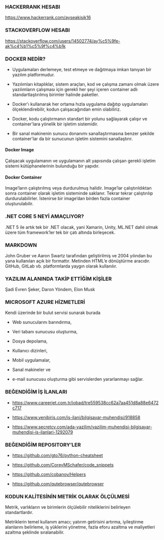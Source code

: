 ### HACKERRANK HESABI  

  

https://www.hackerrank.com/ayseakisik16  

  

  

  

### STACKOVERFLOW HESABI  

  

https://stackoverflow.com/users/14502774/ay%c5%9fe-ak%c4%b1%c5%9f%c4%b1k  

  

  

  

### DOCKER NEDİR?  

  

- Uygulamaları derlemeye, test etmeye ve dağıtmaya imkan tanıyan bir yazılım platformudur.  

  

- Yazılımları kitaplıklar, sistem araçları, kod ve çalışma zamanı olmak üzere yazılımların çalışması için gerekli her şeyi içeren container adlı standartlaştırılmış birimler halinde paketler.  

  

- Docker'ı kullanarak her ortama hızla uygulama dağıtıp uygulamaları ölçeklendirebilir, kodun çalışacağından emin olabiliriz.  

  

- Docker, kodu çalıştırmanın standart bir yolunu sağlayarak çalışır ve container'lara yönelik bir işletim sistemidir.  

  

- Bir sanal makinenin sunucu donanımı sanallaştırmasına benzer şekilde container'lar da bir sunucunun işletim sistemini sanallaştırır.  

  

#### Docker Image  

  

Çalışacak uygulamanın ve uygulamanın alt yapısında çalışan gerekli işletim sistemi kütüphanelerinin bulunduğu bir yapıdır.  

  

#### Docker Container  

  

Image’ların çalıştırılmış veya durdurulmuş halidir. Image’lar çalıştırıldıktan sonra container olarak işletim sisteminde saklanır. Tekrar tekrar çalıştırılıp durdurulabilirler. İstenirse bir image’dan birden fazla container oluşturulabilir.  

  

  

  

### .NET CORE 5 NEYİ AMAÇLIYOR?  

  

.NET 5 ile artık tek bir .NET olacak, yani Xamarin, Unity, ML.NET dahil olmak üzere tüm framework’ler tek bir çatı altında birleşecek.  

  

  

  

### MARKDOWN  

  

John Gruber ve Aaron Swartz tarafından geliştirilmiş ve 2004 yılından bu yana kullanılan açık bir formattır. Metinden HTML’e dönüştürme aracıdır. GitHub, GitLab vb. platformlarda  yaygın olarak kullanılır.  

  

  

  

### YAZILIM ALANINDA TAKİP ETTİĞİM KİŞİLER  

  

  Şadi Evren Şeker, Daron Yöndem, Elon Musk  

  

  

  

### MICROSOFT AZURE HİZMETLERİ  

  

Kendi üzerinde bir bulut servisi sunarak burada  

  

- Web sunucularını barındırma,  

  

- Veri tabanı sunucusu oluşturma,  

  

- Dosya depolama,  

  

- Kullanıcı dizinleri,  

  

- Mobil uygulamalar,  

  

- Sanal makineler ve   

  

- e-mail sunucusu oluşturma gibi servislerden yararlanmayı sağlar.  

  

  

  

### BEĞENDİĞİM İŞ İLANLARI  

  

- https://www.careerjet.com.tr/jobad/tre559538cc62a7aa451d8a88e6472c717  

  

- https://www.yenibiris.com/is-ilani/bilgisayar-muhendisi/918858  

  

- https://www.secretcv.com/ada-yazilim/yazilim-muhendisi-bilgisayar-muhendisi-is-ilanlari-1292079  

  

  

  

### BEĞENDİĞİM REPOSITORY’LER  

  

- https://github.com/gto76/python-cheatsheet  

  

- https://github.com/CoreyMSchafer/code_snippets  

  

- https://github.com/cobanov/Helpers  

  

- https://github.com/qutebrowser/qutebrowser  

  

  

  

### KODUN KALİTESİNİN METRİK OLARAK ÖLÇÜLMESİ  

  

Metrik, varlıkların ve birimlerin ölçülebilir niteliklerini belirleyen standartlardır.  

  

Metriklerin temel kullanım amacı; yatırım getirisini artırma, iyileştirme alanlarını belirleme, iş yüklerini yönetme, fazla eforu azaltma ve maliyetleri azaltma şeklinde sıralanabilir. 

 

 

 

 
